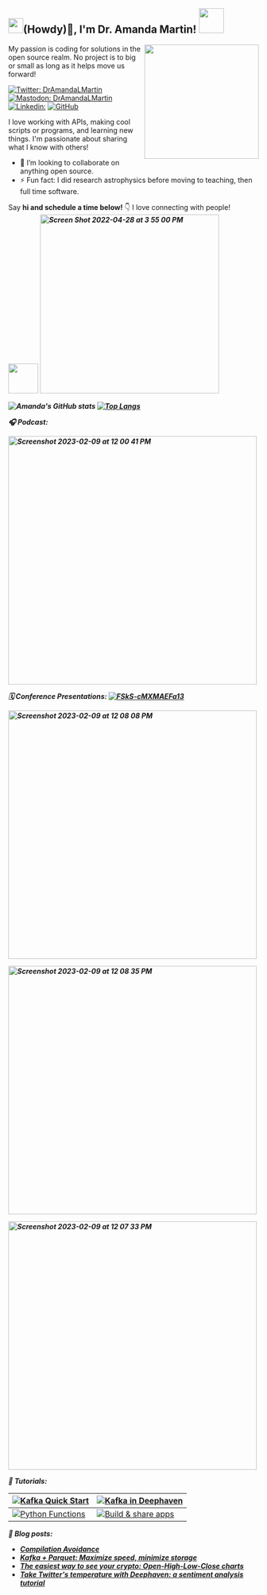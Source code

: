 

<h2><img src="https://user-images.githubusercontent.com/51727488/163687478-12a477e7-b398-4284-b7b3-aeb7b554fe08.png" width="30"/>(Howdy)👋, I'm Dr. Amanda Martin! <img src="https://user-images.githubusercontent.com/51727488/163687621-0c62a7af-ef82-4b1b-ab49-44b72579781c.gif" width="50"></h2>
<img align='right' src="https://user-images.githubusercontent.com/51727488/163687174-76db7d91-e43c-4d7d-9c65-852f82700198.png" width="230">

My passion is coding for solutions in the open source realm. No project is to big or small as long as it helps move us forward!

[![Twitter: DrAmandaLMartin](https://img.shields.io/twitter/follow/DrAmandaLMartin?label=Follow)](https://twitter.com/DrAmandaLMartin)
[![Mastodon: DrAmandaLMartin](https://img.shields.io/mastodon/follow/109514317432038567?domain=https%3A%2F%2Fmastodon.social&label=Follow)](https://mastodon.social/@DrAmandaLMartin)
[![Linkedin: ](https://img.shields.io/badge/-DrAmandaLMartin-blue?style=flat-square&logo=Linkedin&logoColor=white&link=https://www.linkedin.com/in/dr-amanda-martin-69350067/)](https://www.linkedin.com/in/dr-amanda-martin-69350067/)
[![GitHub](https://img.shields.io/github/followers/hythloda?label=follow&style=social)](https://github.com/Hythloda)



I love working with APIs, making cool scripts or programs, and learning new things. I'm passionate about sharing what I know with others!

- 👯 I’m looking to collaborate on anything open source. 
- ⚡ Fun fact: I did research astrophysics before moving to teaching, then full time software.



 Say <b>hi and schedule a time below!</b> 👇 I love connecting with people! <br>
  <img src="https://media.giphy.com/media/LnQjpWaON8nhr21vNW/giphy.gif" width="60"> <em><b>
 <a href="https://calendly.com/dramandalmartin/calendly-meeting?primary_color=ff00f6&back=1&month=2022-04" target="_blank">
 <img width="360" alt="Screen Shot 2022-04-28 at 3 55 00 PM" src="https://user-images.githubusercontent.com/51727488/165834891-ddb007f8-6dc3-4f4a-8c71-83d046f390f6.png"></a>

 ![Amanda's GitHub stats](https://github-readme-stats.vercel.app/api?username=hythloda&count_private=true&show_icons=true&theme=radical)  [![Top Langs](https://github-readme-stats.vercel.app/api/top-langs/?username=hythloda&layout=compact&count_private=true&show_icons=true&theme=radical&langs_count=8)](https://github.com/hythloda/github-readme-stats) 

 🎧 Podcast:
 
 [<img width="500" alt="Screenshot 2023-02-09 at 12 00 41 PM" src="https://user-images.githubusercontent.com/51727488/217884911-a340111c-7d74-4a30-8ae1-86ea6e0fdb4e.png">](https://bootifulpodcast.fm/#/episodes/c06c42ae-54da-47ce-a183-fb588e78f408 )

 
 🗓️ Conference Presentations:
 [![FSkS-cMXMAEFa13](https://user-images.githubusercontent.com/51727488/217886156-783b0676-a3d9-4572-9613-97e31f0dee09.jpg)](https://www.youtube.com/watch?v=BWpyGj10JAY)

[<img width="500" alt="Screenshot 2023-02-09 at 12 08 08 PM" src="https://user-images.githubusercontent.com/51727488/217886677-4adf062e-0129-4591-b9ef-d8fbca4c1a47.png">](https://www.youtube.com/watch?v=sUgSIvLHZA4)

 [<img width="500" alt="Screenshot 2023-02-09 at 12 08 35 PM" src="https://user-images.githubusercontent.com/51727488/217886788-52c5028b-2888-40aa-98d5-29d7387208a4.png">](https://www.youtube.com/watch?v=HbxFpKCd_3g)


 [<img width="500" alt="Screenshot 2023-02-09 at 12 07 33 PM" src="https://user-images.githubusercontent.com/51727488/217886547-92a0c34a-757f-49ae-9779-09be51e5ae06.png">](https://www.youtube.com/watch?v=h3bYBfDGz2Q)

🎥 Tutorials:

|[![Kafka Quick Start](https://img.youtube.com/vi/B71gU1sARI8/0.jpg)](https://www.youtube.com/watch?v=B71gU1sARI8 "Kafka Quick Start")  | [![Kafka in Deephaven](https://img.youtube.com/vi/7SGM6Utsw1E/0.jpg)](https://www.youtube.com/watch?v=7SGM6Utsw1E "Kafka in Deephaven")  |
 | ------------- | ------------- |
| [![Python Functions](https://img.youtube.com/vi/rAFxiZ71EGo/0.jpg)](https://www.youtube.com/watch?v=rAFxiZ71EGo "Python Functions")  | [![Build & share apps](https://img.youtube.com/vi/VwReH2tl4Zg/0.jpg)](https://www.youtube.com/watch?v=VwReH2tl4Zg "Build & share apps") |


 📖 Blog posts:
- [Compilation Avoidance](https://blog.gradle.org/compilation-avoidance)
- [Kafka + Parquet: Maximize speed, minimize storage](https://deephaven.io/blog/2022/02/22/kafka-parquet/)
- [The easiest way to see your crypto: Open-High-Low-Close charts](https://deephaven.io/blog/2022/02/03/finnhub/)
- [Take Twitter's temperature with Deephaven: a sentiment analysis tutorial](https://deephaven.io/blog/2022/01/11/twitter-sentiment/)

<!--
**hythloda/hythloda** is a ✨ _special_ ✨ repository because its `README.md` (this file) appears on your GitHub profile.

Here are some ideas to get you started:

- 🔭 I’m currently working on ...
- 🌱 I’m currently learning ...
- 👯 I’m looking to collaborate on ...
- 🤔 I’m looking for help with ...
- 💬 Ask me about ...
- 📫 How to reach me: ...
- 😄 Pronouns: ...
- ⚡ Fun fact: ...
-->
